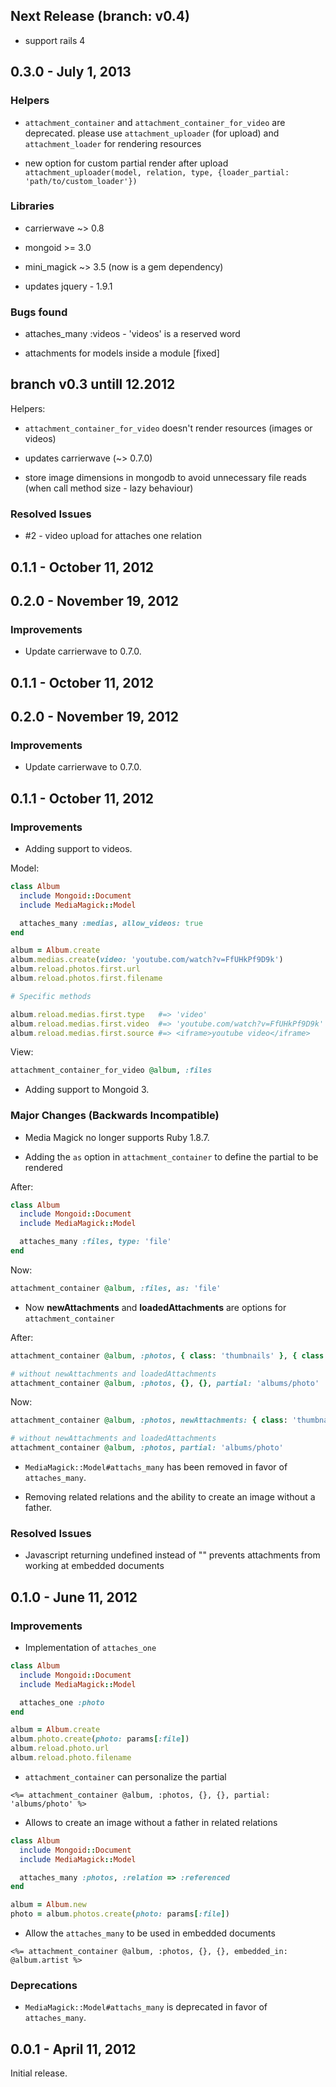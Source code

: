 ## Next Release (branch: v0.4)

* support rails 4

## 0.3.0 - July 1, 2013

### Helpers

* `attachment_container` and `attachment_container_for_video` are deprecated. please use `attachment_uploader` (for upload) and `attachment_loader` for rendering resources

* new option for custom partial render after upload `attachment_uploader(model, relation, type, {loader_partial: 'path/to/custom_loader'})`

### Libraries

* carrierwave ~> 0.8

* mongoid >= 3.0

* mini_magick ~> 3.5 (now is a gem dependency)

* updates jquery - 1.9.1

### Bugs found

* attaches_many :videos - 'videos' is a reserved word

* attachments for models inside a module [fixed]


## branch v0.3 untill 12.2012

Helpers:

* `attachment_container_for_video` doesn't render resources (images or videos)

* updates carrierwave (~> 0.7.0)

* store image dimensions in mongodb to avoid unnecessary file reads (when call method size - lazy behaviour)

### Resolved Issues

* #2 - video upload for attaches one relation


## 0.1.1 - October 11, 2012

## 0.2.0 - November 19, 2012

### Improvements

* Update carrierwave to 0.7.0.

## 0.1.1 - October 11, 2012

## 0.2.0 - November 19, 2012

### Improvements

* Update carrierwave to 0.7.0.

## 0.1.1 - October 11, 2012

### Improvements

* Adding support to videos.

Model:

``` rb
class Album
  include Mongoid::Document
  include MediaMagick::Model

  attaches_many :medias, allow_videos: true
end

album = Album.create
album.medias.create(video: 'youtube.com/watch?v=FfUHkPf9D9k')
album.reload.photos.first.url
album.reload.photos.first.filename

# Specific methods

album.reload.medias.first.type   #=> 'video'
album.reload.medias.first.video  #=> 'youtube.com/watch?v=FfUHkPf9D9k'
album.reload.medias.first.source #=> <iframe>youtube video</iframe>
```

View:

``` ruby
attachment_container_for_video @album, :files
```

* Adding support to Mongoid 3.

### Major Changes (Backwards Incompatible)

* Media Magick no longer supports Ruby 1.8.7.

* Adding the `as` option in `attachment_container` to define the partial to be rendered

After:

``` rb
class Album
  include Mongoid::Document
  include MediaMagick::Model

  attaches_many :files, type: 'file'
end
```

Now:

``` rb
attachment_container @album, :files, as: 'file'
```

* Now **newAttachments** and **loadedAttachments** are options for `attachment_container`

After:

``` rb
attachment_container @album, :photos, { class: 'thumbnails' }, { class: 'span3' }, partial: 'albums/photo'

# without newAttachments and loadedAttachments
attachment_container @album, :photos, {}, {}, partial: 'albums/photo'
```

Now:

``` rb
attachment_container @album, :photos, newAttachments: { class: 'thumbnails' }, loadedAttachments: { class: 'span3' }, partial: 'albums/photo'

# without newAttachments and loadedAttachments
attachment_container @album, :photos, partial: 'albums/photo'
```

* `MediaMagick::Model#attachs_many` has been removed in favor of `attaches_many`.

* Removing related relations and the ability to create an image without a father.

### Resolved Issues

* Javascript returning undefined instead of "" prevents attachments from working at embedded documents

## 0.1.0 - June 11, 2012

### Improvements

* Implementation of `attaches_one`

``` ruby
class Album
  include Mongoid::Document
  include MediaMagick::Model

  attaches_one :photo
end

album = Album.create
album.photo.create(photo: params[:file])
album.reload.photo.url
album.reload.photo.filename
```

* `attachment_container` can personalize the partial

``` erb
<%= attachment_container @album, :photos, {}, {}, partial: 'albums/photo' %>
```

* Allows to create an image without a father in related relations

``` ruby
class Album
  include Mongoid::Document
  include MediaMagick::Model

  attaches_many :photos, :relation => :referenced
end

album = Album.new
photo = album.photos.create(photo: params[:file])
```

* Allow the `attaches_many` to be used in embedded documents

``` erb
<%= attachment_container @album, :photos, {}, {}, embedded_in: @album.artist %>
```

### Deprecations

* `MediaMagick::Model#attachs_many` is deprecated in favor of `attaches_many`.

## 0.0.1 - April 11, 2012

Initial release.
